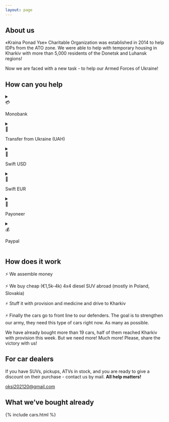 ```yaml
---
layout: page
---
```


## About us

«Kraina Ponad Yse» Charitable Organization was established in 2014 to help IDPs from the ATO zone. We were able to help with temporary housing in Kharkiv with more than 5,000 residents of the Donetsk and Luhansk regions!

Now we are faced with a new task - to help our Armed Forces of Ukraine!

## How can you help

<details>
  <summary>
    <div class="pay-option-inline">
      <div class="pay-icon"> 💳 </div>
      <p class="pay-name">Monobank</p>
    </div>
  </summary>

  <div class="pay-option">
    <div class="pay-info">
      <p class="pay-details">5375 4114 0406 7618</p>
    </div>
  </div>
</details>

<details>
  <summary>
    <div class="pay-option-inline">
      <div class="pay-icon"> 🏦 </div>
      <p class="pay-name">Transfer from Ukraine (UAH)</p>
    </div>
  </summary>

  <div class="pay-option">
    <div class="pay-info">
      <p class="pay-details">
        <span>IBAN:</span> UA543220010000026205305881456 <br/>
        <span>Recipient:</span> ROZHKOV VOLODYMYR <br/>
        <span>EDRPOU:</span> 2658010870 <br/>
        <span>Purpose of payment:</span> Account replenishment
      </p>
    </div>
  </div>
</details>

<details>
  <summary>
    <div class="pay-option-inline">
      <div class="pay-icon"> 🏦 </div>
      <p class="pay-name">Swift USD</p>
    </div>
  </summary>

  <div class="pay-option">
    <div class="pay-info">
      <p class="pay-details">
        <span>IBAN:</span> UA613220010000026208326843801<br/>
        <span>Account No:</span> 26208326843801 <br/>
        <span>Receiver:</span> ROZHKOV VOLODYMYR, 64703, Ukraine, reg. Kharkivska, c. Kharkiv, passage. Yevpatoriiskyi, build. 2, fl. 24 <br/>
        <span>Bank:</span> JSC UNIVERSAL BANK <br/>
        <span>City:</span> KYIV, UKRAINE <br/>
        <span>Swift code:</span> UNJSUAUKXXX<br/>
        <span>Details of payment:</span> It is very important to specify the purpose of the payment correctly. Choose the option you want depending on who sends the payment.

        <br/> <br/>
        1. Details of payment for individual transfers:
        <ul>
          <li> private transfer </li>
          <li> transfer to own account </li>
          <li> help to relative </li>
        </ul>
        2. Details of payment for legal entity:
        <ul>
          <li>honorarium</li>
          <li>compensation for ... </li>
        </ul>
      </p>
    </div>
  </div>
</details>

<details>
  <summary>
    <div class="pay-option-inline">
      <div class="pay-icon"> 🏦 </div>
      <p class="pay-name">Swift EUR</p>
    </div>
  </summary>

  <div class="pay-option">
    <div class="pay-info">
      <p class="pay-details">
        <span>IBAN:</span> UA383220010000026202323827525 <br/>
        <span>Account No:</span> 26202323827525 <br/>
        <span>Receiver:</span> ROZHKOV VOLODYMYR, 64703, Ukraine, reg. Kharkivska, c. Kharkiv, passage. Yevpatoriiskyi, build. 2, fl. 24 <br/>
        <span>Bank:</span> JSC UNIVERSAL BANK <br/>
        <span>City:</span> KYIV, UKRAINE <br/>
        <span>Swift code:</span> UNJSUAUKXXX <br/>
        <span>Details of payment:</span> It is very important to specify the purpose of the payment correctly. Choose the option you want depending on who sends the payment.

        <br/> <br/>
        1. Details of payment for individual transfers:
        <ul>
          <li> private transfer </li>
          <li> transfer to own account </li>
          <li> help to relative </li>
        </ul>
        2. Details of payment for legal entity:
        <ul>
          <li>honorarium</li>
          <li>compensation for ... </li>
        </ul>
      </p>
    </div>
  </div>
</details>

<details>
  <summary>
    <div class="pay-option-inline">
      <div class="pay-icon"> 💸 </div>
      <p class="pay-name">Payoneer</p>
    </div>
  </summary>

  <div class="pay-option">
    <div class="pay-info">
      <p class="pay-details">
        <span> PSDetail.BankName: </span> First Century Bank <br/>
        <span> Transfer type: </span> Local transfer <br/>
        <span> Bank Address: </span> 1731 N Elm St  Commerce, GA 30529 USA <br/>
        <span> PSDetail.RoutingABA: </span> 061120084 <br/>
        <span> PSDetail.AccountNumber: </span> 4029247200136 <br/>
        <span> PSDetail.AccountType: </span> CHECKING <br/>
        <span> PSDetail.BeneficiaryName: </span> Volodymyr Rozhkov <br/>
        <span> Email: </span> oksi202120@gmail.com <br/>
      </p>
    </div>
  </div>
</details>

<details>
  <summary>
    <div class="pay-option-inline">
      <div class="pay-icon"> 💰 </div>
      <p class="pay-name">Paypal</p>
    </div>
  </summary>

  <div class="pay-option">
    <div class="pay-info">
      <p class="pay-details">
        oksi202120@gmail.com
      </p>
    </div>
  </div>
</details>

## How does it work

⚡️ We assemble money

⚡️ We buy cheap (€1,5k-4k) 4x4 diesel SUV abroad (mostly in Poland, Slovakia)

⚡️ Stuff it with provision and medicine and drive to Kharkiv

⚡️ Finally the cars go to front line to our defenders. The goal is to strengthen our army, they need this type of cars  right now. As many as possible.

We have already bought more than 19 cars, half of them reached Kharkiv with provision this week. But we need more! Much more!
Please, share the victory with us!

## For car dealers

If you have SUVs, pickups, ATVs in stock, and you are ready to give a discount on their purchase - contact us by mail. **All help matters!**

<a href="mailto:oksi202120@gmail.com">oksi202120@gmail.com</a>

## What we’ve bought already

{% include cars.html %}
